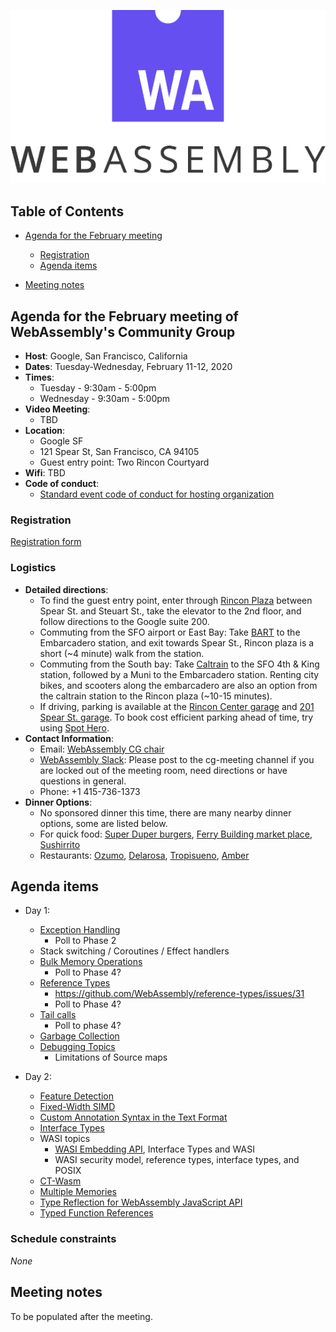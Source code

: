 ![WebAssembly logo](/images/WebAssembly.png)

## Table of Contents

* [Agenda for the February meeting](#agenda-for-the-february-meeting-of-webassemblys-community-group)
    
   * [Registration](#registration)
   * [Agenda items](#agenda-items)

* [Meeting notes](#meeting-notes)


## Agenda for the February meeting of WebAssembly's Community Group

- **Host**: Google, San Francisco, California
- **Dates**: Tuesday-Wednesday, February 11-12, 2020
- **Times**:
    - Tuesday - 9:30am - 5:00pm
    - Wednesday - 9:30am - 5:00pm
- **Video Meeting**:
    - TBD
- **Location**:
    - Google SF
    - 121 Spear St, San Francisco, CA 94105
    - Guest entry point: Two Rincon Courtyard 
- **Wifi**: TBD
- **Code of conduct**:
    - [Standard event code of conduct for hosting organization](https://webengineshackfest.org/2019/#coc)

### Registration

[Registration form](https://forms.gle/Jw2ABpjKBpwhktE88)

### Logistics
 - **Detailed directions**:
   - To find the guest entry point, enter through [Rincon Plaza](https://www.google.com/maps/place/Rincon+Plaza/@37.7918452,-122.393054,19.38z/data=!4m5!3m4!1s0x8085806501256341:0xd2925591bdb82d02!8m2!3d37.7921129!4d-122.392701) between Spear St. and Steuart St., take the elevator to the 2nd floor, and follow directions to the Google suite 200. 
   - Commuting from the SFO airport or East Bay: Take [BART](https://www.bart.gov/planner) to the Embarcadero station, and exit towards Spear St., Rincon plaza is a short (~4 minute) walk from the station. 
   - Commuting from the South bay: Take [Caltrain](http://www.caltrain.com/main.html) to the SFO 4th & King station, followed by a Muni to the Embarcadero station. Renting city bikes, and scooters along the embarcadero are also an option from the caltrain station to the Rincon plaza (~10-15 minutes).
   - If driving, parking is available at the [Rincon Center garage](https://www.parkme.com/lot/28916/rincon-center-san-francisco-ca) and [201 Spear St. garage](https://www.parkme.com/lot/79009/201-spear-st). To book cost efficient parking ahead of time, try using [Spot Hero](https://spothero.com/).
- **Contact Information**:
  - Email: [WebAssembly CG chair](mailto:webassembly-cg-chair@chromium.org)
  - [WebAssembly Slack](https://join.slack.com/t/webassembly-workspace/shared_invite/enQtOTI0MTcwNjYxNjgyLTFiMjI5NmNjOTU2YmRhNWY3ZTQ2MmNlNmE5YTdhMzY1ZmFlOGE5YWE4YTQ2OWNkOTgzMzY5NTdjOWFmOTA3OTg): Please post to the cg-meeting channel if you are locked out of the meeting room, need directions or have questions in general.
  - Phone: +1 415-736-1373 
- **Dinner Options**:
  - No sponsored dinner this time, there are many nearby dinner options, some are listed below. 
  - For quick food: [Super Duper burgers](https://goo.gl/maps/KqQZGFGUMrUeUJ269), [Ferry Building market place](https://goo.gl/maps/akKwbRqBafJR1B3SA), [Sushirrito](https://goo.gl/maps/DgCkooDgzJD2JdLj8)
  - Restaurants: [Ozumo](https://g.page/OzumoSanFrancisco?share), [Delarosa](https://goo.gl/maps/cmY5yA4kMDU3PCFP7), [Tropisueno](https://g.page/tropisueno?share), [Amber](https://goo.gl/maps/6auUT1zUE1EviLx16)
  
## Agenda items

 - Day 1:
   - [Exception Handling](https://github.com/WebAssembly/exception-handling) 
     - Poll to Phase 2
   - Stack switching / Coroutines / Effect handlers
   - [Bulk Memory Operations](https://github.com/WebAssembly/bulk-memory-operations)
     - Poll to Phase 4? 
   - [Reference Types](https://github.com/WebAssembly/reference-types)
     - https://github.com/WebAssembly/reference-types/issues/31
     - Poll to Phase 4?
   - [Tail calls](https://github.com/WebAssembly/tail-call)
     - Poll to phase 4?
   - [Garbage Collection](https://github.com/WebAssembly/gc)
   - [Debugging Topics](https://github.com/WebAssembly/debugging/issues)
     - Limitations of Source maps

- Day 2:
  - [Feature Detection](https://github.com/WebAssembly/feature-detection) 
  - [Fixed-Width SIMD](https://github.com/webassembly/simd)
  - [Custom Annotation Syntax in the Text Format](https://github.com/WebAssembly/annotations)
  - [Interface Types](https://github.com/WebAssembly/interface-types) 
  - WASI topics
    - [WASI Embedding API](https://github.com/WebAssembly/WASI/issues/149), Interface Types and WASI
    - WASI security model, reference types, interface types, and POSIX
  - [CT-Wasm](https://github.com/PLSysSec/ct-wasm)
  - [Multiple Memories](https://github.com/WebAssembly/multi-memory)
  - [Type Reflection for WebAssembly JavaScript API](https://github.com/WebAssembly/js-types)
  - [Typed Function References](https://github.com/WebAssembly/function-references/issues)
 
### Schedule constraints

*None*

## Meeting notes
To be populated after the meeting.

